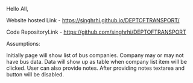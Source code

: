 
Hello All,


Website hosted Link - https://singhrhi.github.io/DEPTOFTRANSPORT/

Code RepositoryLink - https://github.com/singhrhi/DEPTOFTRANSPORT

Assumptions:

Initially page will show list of bus companies. Company may or may not have bus data.
Data will show up as table when company list item will be clicked. User can also provide notes.
After providing notes textarea and button will be disabled.

